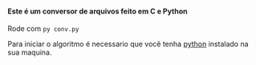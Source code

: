 #### Este é um conversor de arquivos feito em C e Python

Rode com `py conv.py`

Para iniciar o algoritmo é necessario que você tenha [python](https://www.python.org/downloads) instalado na sua maquina.

